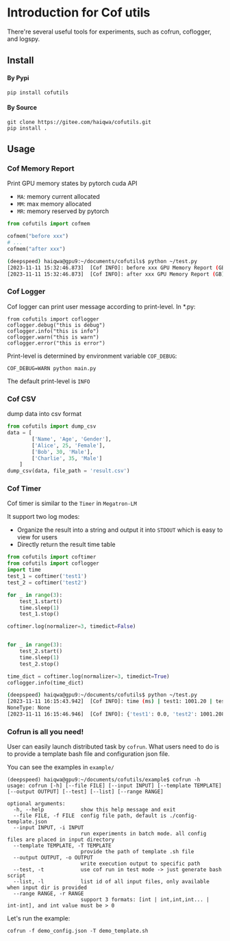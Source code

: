 # Introduction for Cof utils
There're several useful tools for experiments, such as cofrun, coflogger, and logspy.

## Install
#### By Pypi
`pip install cofutils`

#### By Source
```
git clone https://gitee.com/haiqwa/cofutils.git
pip install .
```
## Usage

### Cof Memory Report
Print GPU memory states by pytorch cuda API
* `MA`: memory current allocated
* `MM`: max memory allocated
* `MR`: memory reserved by pytorch

```python
from cofutils import cofmem

cofmem("before xxx")
# ...
cofmem("after xxx")
```

```bash
(deepspeed) haiqwa@gpu9:~/documents/cofutils$ python ~/test.py 
[2023-11-11 15:32:46.873]  [Cof INFO]: before xxx GPU Memory Report (GB): MA = 0.00 | MM = 0.00 | MR = 0.00
[2023-11-11 15:32:46.873]  [Cof INFO]: after xxx GPU Memory Report (GB): MA = 0.00 | MM = 0.00 | MR = 0.00
```
### Cof Logger
Cof logger can print user message according to print-level.
In *.py:
```
from cofutils import coflogger
coflogger.debug("this is debug")
coflogger.info("this is info")
coflogger.warn("this is warn")
coflogger.error("this is error")
```
Print-level is determined by environment variable `COF_DEBUG`:
```
COF_DEBUG=WARN python main.py
```
The default print-level is `INFO`

### Cof CSV
dump data into csv format
```python
from cofutils import dump_csv
data = [
        ['Name', 'Age', 'Gender'],
        ['Alice', 25, 'Female'],
        ['Bob', 30, 'Male'],
        ['Charlie', 35, 'Male']
    ]
dump_csv(data, file_path = 'result.csv')
```

### Cof Timer
Cof timer is similar to the `Timer` in `Megatron-LM`

It support two log modes:
* Organize the result into a string and output it into `STDOUT` which is easy to view for users 
* Directly return the result time table
```python
from cofutils import coftimer
from cofutils import coflogger
import time
test_1 = coftimer('test1')
test_2 = coftimer('test2')

for _ in range(3):
    test_1.start()
    time.sleep(1)
    test_1.stop()

coftimer.log(normalizer=3, timedict=False)


for _ in range(3):
    test_2.start()
    time.sleep(1)
    test_2.stop()

time_dict = coftimer.log(normalizer=3, timedict=True)
coflogger.info(time_dict)
```

```bash
(deepspeed) haiqwa@gpu9:~/documents/cofutils$ python ~/test.py 
[2023-11-11 16:15:43.942]  [Cof INFO]: time (ms) | test1: 1001.20 | test2: 0.00
NoneType: None
[2023-11-11 16:15:46.946]  [Cof INFO]: {'test1': 0.0, 'test2': 1001.2083053588867}
```

### Cofrun is all you need!
User can easily launch distributed task by `cofrun`. What users need to do is to provide a template bash file and configuration json file.

You can see the examples in `example/`

```
(deepspeed) haiqwa@gpu9:~/documents/cofutils/example$ cofrun -h
usage: cofrun [-h] [--file FILE] [--input INPUT] [--template TEMPLATE] [--output OUTPUT] [--test] [--list] [--range RANGE]

optional arguments:
  -h, --help            show this help message and exit
  --file FILE, -f FILE  config file path, default is ./config-template.json
  --input INPUT, -i INPUT
                        run experiments in batch mode. all config files are placed in input directory
  --template TEMPLATE, -T TEMPLATE
                        provide the path of template .sh file
  --output OUTPUT, -o OUTPUT
                        write execution output to specific path
  --test, -t            use cof run in test mode -> just generate bash script
  --list, -l            list id of all input files, only available when input dir is provided
  --range RANGE, -r RANGE
                        support 3 formats: [int | int,int,int... | int-int], and int value must be > 0
```

Let's run the example:

```
cofrun -f demo_config.json -T demo_template.sh
```